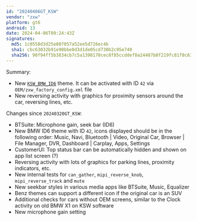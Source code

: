 ```yaml
---
id: "20240406GT_KSW"
vendor: "zxw"
platform: gt6
android: 13
date: 2024-04-06T09:24:43Z
signatures:
  md5: 1c0558d3d25e807057a52ee5d726ec4b
  sha1: cbc63032b91e90bbe0d3d1de05cd730b2c95e740
  sha256: 90f94ff5b3834cb7c5a1398170cec8f85ccddef0a24407b8f219fc81f8c63aa6
---
```

Summary:
- New [`KSW_BMW_ID6`](/headunits/themes/zxw/42-ksw_bmw_id6) theme. It can be activated with ID `42` via `OEM/zxw_factory_config.xml` file
- New reversing activity with graphics for proximity sensors around the car, reversing lines, etc.

Changes since `20240320GT_KSW`:
- BTSuite: Microphone gain, seek bar (ID6)
- New BMW ID6 theme with ID `42`, icons displayed should be in the following order: Music, Navi, Bluetooth | Video, Original Car, Browser | File Manager, DVR, Dashboard | Carplay, Apps, Settings
- CustomerUI: Top status bar can be automatically hidden and shown on app list screen (?)
- Reversing activity with lots of graphics for parking lines, proximity indicators, etc.
- New internal tests for `can_gather`, `mipi_reverse_knob`, `mipi_reverse_track` and `mute`
- New seekbar styles in various media apps like BTSuite, Music, Equalizer
- Benz themes can support a different icon if the original car is an SUV
- Additional checks for cars without OEM screens, similar to the Clock activity on old BMW X1 on KSW software
- New microphone gain setting
